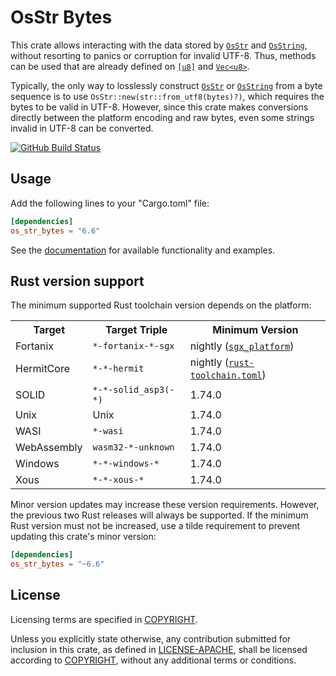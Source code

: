 # OsStr Bytes

This crate allows interacting with the data stored by [`OsStr`] and
[`OsString`], without resorting to panics or corruption for invalid UTF-8.
Thus, methods can be used that are already defined on [`[u8]`][slice] and
[`Vec<u8>`].

Typically, the only way to losslessly construct [`OsStr`] or [`OsString`] from
a byte sequence is to use `OsStr::new(str::from_utf8(bytes)?)`, which requires
the bytes to be valid in UTF-8. However, since this crate makes conversions
directly between the platform encoding and raw bytes, even some strings invalid
in UTF-8 can be converted.

[![GitHub Build Status](https://github.com/dylni/os_str_bytes/workflows/build/badge.svg?branch=master)](https://github.com/dylni/os_str_bytes/actions?query=branch%3Amaster)

## Usage

Add the following lines to your "Cargo.toml" file:

```toml
[dependencies]
os_str_bytes = "6.6"
```

See the [documentation] for available functionality and examples.

## Rust version support

The minimum supported Rust toolchain version depends on the platform:

<table>
    <tr>
        <th>Target</th>
        <th>Target Triple</th>
        <th>Minimum Version</th>
    </tr>
    <tr>
        <td>Fortanix</td>
        <td><code>*-fortanix-*-sgx</code></td>
        <td>nightly (<a href="https://doc.rust-lang.org/unstable-book/library-features/sgx-platform.html"><code>sgx_platform</code></a>)</td>
    </tr>
    <tr>
        <td>HermitCore</td>
        <td><code>*-*-hermit</code></td>
        <td>nightly (<a href="https://github.com/hermitcore/rusty-hermit/blob/86232e295ff5c50db6c283a47cff3f38a0d1b012/rust-toolchain.toml#L3"><code>rust-toolchain.toml</code></a>)</td>
    </tr>
    <tr>
        <td>SOLID</td>
        <td><code>*-*-solid_asp3(-*)</code></td>
        <td>1.74.0</td>
    </tr>
    <tr>
        <td>Unix</td>
        <td>Unix</td>
        <td>1.74.0</td>
    </tr>
    <tr>
        <td>WASI</td>
        <td><code>*-wasi</code></td>
        <td>1.74.0</td>
    </tr>
    <tr>
        <td>WebAssembly</td>
        <td><code>wasm32-*-unknown</code></td>
        <td>1.74.0</td>
    </tr>
    <tr>
        <td>Windows</td>
        <td><code>*-*-windows-*</code></td>
        <td>1.74.0</td>
    </tr>
    <tr>
        <td>Xous</td>
        <td><code>*-*-xous-*</code></td>
        <td>1.74.0</td>
    </tr>
</table>

Minor version updates may increase these version requirements. However, the
previous two Rust releases will always be supported. If the minimum Rust
version must not be increased, use a tilde requirement to prevent updating this
crate's minor version:

```toml
[dependencies]
os_str_bytes = "~6.6"
```

## License

Licensing terms are specified in [COPYRIGHT].

Unless you explicitly state otherwise, any contribution submitted for inclusion
in this crate, as defined in [LICENSE-APACHE], shall be licensed according to
[COPYRIGHT], without any additional terms or conditions.

[COPYRIGHT]: https://github.com/dylni/os_str_bytes/blob/master/COPYRIGHT
[documentation]: https://docs.rs/os_str_bytes
[LICENSE-APACHE]: https://github.com/dylni/os_str_bytes/blob/master/LICENSE-APACHE
[slice]: https://doc.rust-lang.org/std/primitive.slice.html
[`OsStr`]: https://doc.rust-lang.org/std/ffi/struct.OsStr.html
[`OsString`]: https://doc.rust-lang.org/std/ffi/struct.OsString.html
[`Vec<u8>`]: https://doc.rust-lang.org/std/vec/struct.Vec.html
